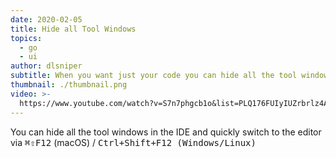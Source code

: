 ```yaml
---
date: 2020-02-05
title: Hide all Tool Windows
topics:
  - go
  - ui
author: dlsniper
subtitle: When you want just your code you can hide all the tool windows in the IDE.
thumbnail: ./thumbnail.png
video: >-
  https://www.youtube.com/watch?v=S7n7phgcb1o&list=PLQ176FUIyIUZrbrlz4AY1V8VzBJKZyVlW&index=66
---
```


You can hide all the tool windows in the IDE and quickly switch to the editor via <kbd>⌘⇧F12</kbd> (macOS) / <kbd>Ctrl+Shift+F12 (Windows/Linux)</kbd>
